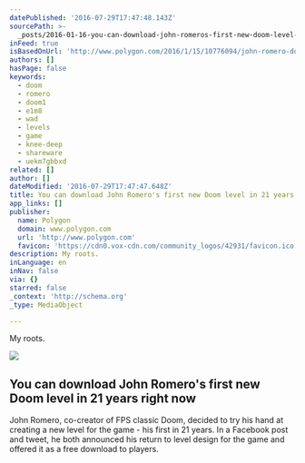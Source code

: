 ```yaml
---
datePublished: '2016-07-29T17:47:48.143Z'
sourcePath: >-
  _posts/2016-01-16-you-can-download-john-romeros-first-new-doom-level-in-21-ye.md
inFeed: true
isBasedOnUrl: 'http://www.polygon.com/2016/1/15/10776094/john-romero-doom-level-free-download'
authors: []
hasPage: false
keywords:
  - doom
  - romero
  - doom1
  - e1m8
  - wad
  - levels
  - game
  - knee-deep
  - shareware
  - uekm7gbbxd
related: []
author: []
dateModified: '2016-07-29T17:47:47.648Z'
title: You can download John Romero's first new Doom level in 21 years right now
app_links: []
publisher:
  name: Polygon
  domain: www.polygon.com
  url: 'http://www.polygon.com'
  favicon: 'https://cdn0.vox-cdn.com/community_logos/42931/favicon.ico'
description: My roots.
inLanguage: en
inNav: false
via: {}
starred: false
_context: 'http://schema.org'
_type: MediaObject

---
```

My roots.

<article style=""><img src="https://s3-us-west-2.amazonaws.com/the-grid-img/p/db93c115be2e252531261c07e7fc673f0a0b819d.png" /><h1>You can download John Romero's first new Doom level in 21 years right now</h1><p>John Romero, co-creator of FPS classic Doom, decided to try his hand at creating a new level for the game - his first in 21 years. In a Facebook post and tweet, he both announced his return to level design for the game and offered it as a free download to players.</p></article>